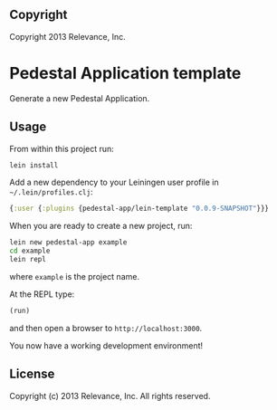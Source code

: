 Copyright
---------
Copyright 2013 Relevance, Inc.

# Pedestal Application template

Generate a new Pedestal Application.


## Usage

From within this project run:

```bash
lein install
```

Add a new dependency to your Leiningen user profile in `~/.lein/profiles.clj`:

```clj
{:user {:plugins {pedestal-app/lein-template "0.0.9-SNAPSHOT"}}}
```

When you are ready to create a new project, run:

```bash
lein new pedestal-app example
cd example
lein repl
```

where `example` is the project name.

At the REPL type:

```clj
(run)
```

and then open a browser to `http://localhost:3000`. 

You now have a working development environment!


## License

Copyright (c) 2013 Relevance, Inc. All rights reserved.
